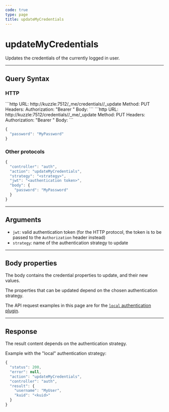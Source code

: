 ```yaml
---
code: true
type: page
title: updateMyCredentials
---
```


# updateMyCredentials



Updates the credentials of the currently logged in user.

---

## Query Syntax

### HTTP

<SinceBadge version="auto-version"/>
```http
URL: http://kuzzle:7512/_me/credentials/<strategy>/_update
Method: PUT
Headers: Authorization: "Bearer <authentication token>"
Body:
```

<DeprecatedBadge version="auto-version">
```http
URL: http://kuzzle:7512/credentials/<strategy>/_me/_update
Method: PUT
Headers: Authorization: "Bearer <authentication token>"
Body:
```
</DeprecatedBadge>

```js
{
  "password": "MyPassword"
}
```

### Other protocols

```js
{
  "controller": "auth",
  "action": "updateMyCredentials",
  "strategy": "<strategy>",
  "jwt": "<authentication token>",
  "body": {
    "password": "MyPassword"
  }
}
```

---

## Arguments

- `jwt`: valid authentication token (for the HTTP protocol, the token is to be passed to the `Authorization` header instead)
- `strategy`: name of the authentication strategy to update

---

## Body properties

The body contains the credential properties to update, and their new values.

The properties that can be updated depend on the chosen authentication strategy.

The API request examples in this page are for the [`local` authentication plugin](https://github.com/kuzzleio/kuzzle-plugin-auth-passport-local).

---

## Response

The result content depends on the authentication strategy.

Example with the "local" authentication strategy:

```js
{
  "status": 200,
  "error": null,
  "action": "updateMyCredentials",
  "controller": "auth",
  "result": {
    "username": "MyUser",
    "kuid": "<kuid>"
  }
}
```
